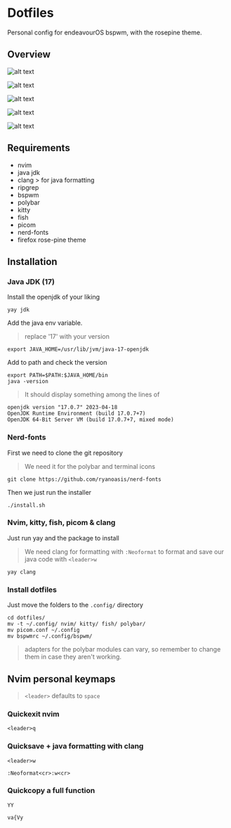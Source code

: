 # Dotfiles
Personal config for endeavourOS bspwm, with the rosepine theme.

## Overview

![alt text][logo]

[logo]: https://media.discordapp.net/attachments/911820541860646963/1120845272956801024/screenshot-2023-06-20_183845.png?width=1177&height=662 "Desktop"

![alt text][logo1]

[logo1]: https://cdn.discordapp.com/attachments/911820541860646963/1120841005986480200/screenshot-2023-06-20_182146.png "Firefox"

![alt text][logo2]

[logo2]: https://media.discordapp.net/attachments/911820541860646963/1120845129675198484/screenshot-2023-06-20_183754.png?width=1177&height=662 "nvim"

![alt text][logo3]

[logo3]: https://media.discordapp.net/attachments/911820541860646963/1120844499384541286/screenshot-2023-06-20_183536.png?width=1177&height=662 "split"

![alt text][logo4]

[logo4]: https://media.discordapp.net/attachments/911820541860646963/1120843200442146817/screenshot-2023-06-20_183026.png?width=1177&height=662 "discord"

## Requirements
* nvim
* java jdk
* clang > for java formatting
* ripgrep
* bspwm
* polybar
* kitty
* fish
* picom
* nerd-fonts
* firefox rose-pine theme

## Installation

### Java JDK (17)

Install the openjdk of your liking
```
yay jdk
```
Add the java env variable.
> replace '17' with your version
```
export JAVA_HOME=/usr/lib/jvm/java-17-openjdk
```
Add to path and check the version
```
export PATH=$PATH:$JAVA_HOME/bin
java -version
```
> It should display something among the lines of
```
openjdk version "17.0.7" 2023-04-18
OpenJDK Runtime Environment (build 17.0.7+7)
OpenJDK 64-Bit Server VM (build 17.0.7+7, mixed mode)
```

### Nerd-fonts
First we need to clone the git repository
> We need it for the polybar and terminal icons
```
git clone https://github.com/ryanoasis/nerd-fonts
```
Then we just run the installer 
```
./install.sh
```
### Nvim, kitty, fish, picom & clang
Just run yay and the package to install
> We need clang for formatting with `:Neoformat` to format and save our java code with `<leader>w`
```
yay clang
```
### Install dotfiles
Just move the folders to the `.config/` directory
```
cd dotfiles/
mv -t ~/.config/ nvim/ kitty/ fish/ polybar/
mv picom.conf ~/.config
mv bspwmrc ~/.config/bspwm/
```
> adapters for the polybar modules can vary, so remember to change them in case they aren't working.

## Nvim personal keymaps
> `<leader>` defaults to `space`
### Quickexit nvim
`<leader>q`
### Quicksave + java formatting with clang
`<leader>w`
```
:Neoformat<cr>:w<cr>
```
### Quickcopy a full function
`YY`
```
va{Vy
```

